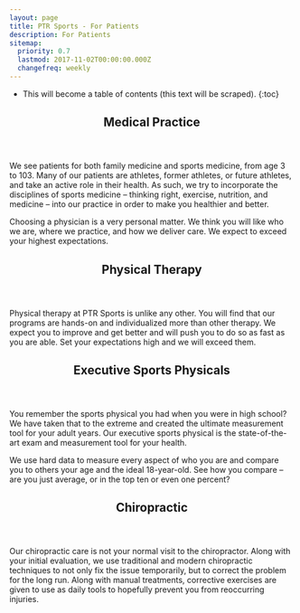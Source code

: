 ```yaml
---
layout: page
title: PTR Sports - For Patients
description: For Patients
sitemap:
  priority: 0.7
  lastmod: 2017-11-02T00:00:00.000Z
  changefreq: weekly
---
```


-   This will become a table of contents (this text will be scraped).
    {:toc}

<header>
  <h2>Medical Practice</h2>
</header>

We see patients for both family medicine and sports medicine, from age 3 to 103. Many of our patients are athletes, former athletes, or future athletes, and take an active role in their health. As such, we try to incorporate the disciplines of sports medicine – thinking right, exercise, nutrition, and medicine – into our practice in order to make you healthier and better.

Choosing a physician is a very personal matter. We think you will like who we are, where we practice, and how we deliver care. We expect to exceed your highest expectations.

<header>
  <h2>Physical Therapy</h2>
</header>

Physical therapy at PTR Sports is unlike any other. You will find that our programs are hands-on and individualized more than other therapy. We expect you to improve and get better and will push you to do so as fast as you are able. Set your expectations high and we will exceed them.

<header>
  <h2>Executive Sports Physicals</h2>
</header>

You remember the sports physical you had when you were in high school? We have taken that to the extreme and created the ultimate measurement tool for your adult years. Our executive sports physical is the state-of-the-art exam and measurement tool for your health.

We use hard data to measure every aspect of who you are and compare you to others your age and the ideal 18-year-old. See how you compare – are you just average, or in the top ten or even one percent?

<header>
  <h2>Chiropractic</h2>
</header>

Our chiropractic care is not your normal visit to the chiropractor. Along with your initial evaluation, we use traditional and modern chiropractic techniques to not only fix the issue temporarily, but to correct the problem for the long run. Along with manual treatments, corrective exercises are given to use as daily tools to hopefully prevent you from reoccurring injuries.
